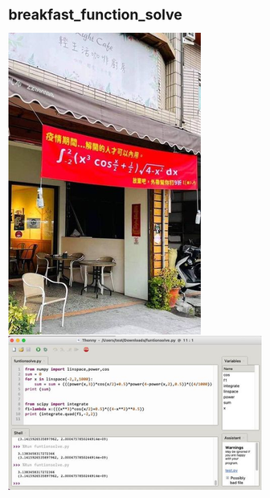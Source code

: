 # breakfast_function_solve
![](187979499_10225856727309406_2995264236038868519_n.jpg)
![](186513794_10225856726469385_5372441206216176143_n.jpg)

